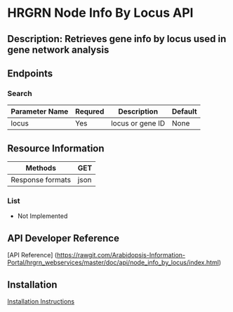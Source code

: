 # HRGRN Node Info By Locus API

## Description: Retrieves gene info by locus used in gene network analysis
## Endpoints

### Search

| Parameter Name | Requred | Description      | Default |
|----------------|---------|------------------|---------|
| locus          | Yes     | locus or gene ID | None    |
	

## Resource Information

| Methods          | GET  |
|------------------|------|
| Response formats | json |

### List
	
* Not Implemented

## API Developer Reference

[API Reference]
(https://rawgit.com/Arabidopsis-Information-Portal/hrgrn_webservices/master/doc/api/node_info_by_locus/index.html)

## Installation

[Installation Instructions](INSTALL.md)